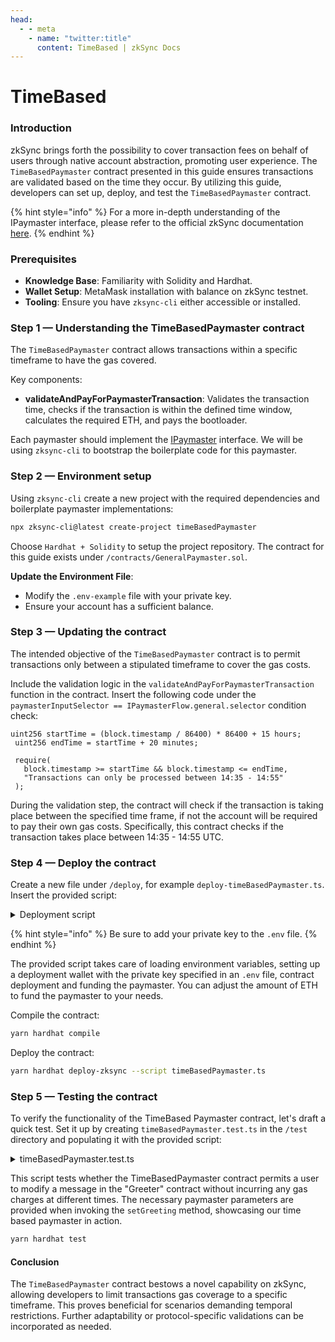 ```yaml
---
head:
  - - meta
    - name: "twitter:title"
      content: TimeBased | zkSync Docs
---
```


# TimeBased

### Introduction

zkSync brings forth the possibility to cover transaction fees on behalf of users through native account abstraction, promoting user experience. The `TimeBasedPaymaster` contract presented in this guide ensures transactions are validated based on the time they occur. By utilizing this guide, developers can set up, deploy, and test the `TimeBasedPaymaster` contract.

{% hint style="info" %}
For a more in-depth understanding of the IPaymaster interface, please refer to the official zkSync documentation [here](https://era.zksync.io/docs/reference/concepts/account-abstraction.html#ipaymaster-interface).
{% endhint %}

### Prerequisites

- **Knowledge Base**: Familiarity with Solidity and Hardhat.
- **Wallet Setup**: MetaMask installation with balance on zkSync testnet.
- **Tooling**: Ensure you have `zksync-cli` either accessible or installed.

### Step 1 — Understanding the TimeBasedPaymaster contract

The `TimeBasedPaymaster` contract allows transactions within a specific timeframe to have the gas covered.&#x20;

Key components:

- **validateAndPayForPaymasterTransaction**: Validates the transaction time, checks if the transaction is within the defined time window, calculates the required ETH, and pays the bootloader.

Each paymaster should implement the [IPaymaster](https://github.com/matter-labs/v2-testnet-contracts/blob/main/l2/system-contracts/interfaces/IPaymaster.sol) interface. We will be using `zksync-cli` to bootstrap the boilerplate code for this paymaster.

### Step 2 — Environment setup

Using `zksync-cli` create a new project with the required dependencies and boilerplate paymaster implementations:

```bash
npx zksync-cli@latest create-project timeBasedPaymaster
```

Choose `Hardhat + Solidity` to setup the project repository. The contract for this guide exists under `/contracts/GeneralPaymaster.sol`.&#x20;

**Update the Environment File**:

- Modify the `.env-example` file with your private key.
- Ensure your account has a sufficient balance.

### Step 3 — Updating the contract

The intended objective of the `TimeBasedPaymaster` contract is to permit transactions only between a stipulated timeframe to cover the gas costs.&#x20;

Include the validation logic in the `validateAndPayForPaymasterTransaction` function in the contract. Insert the following code under the `paymasterInputSelector == IPaymasterFlow.general.selector` condition check:

```solidity
uint256 startTime = (block.timestamp / 86400) * 86400 + 15 hours;
 uint256 endTime = startTime + 20 minutes;

 require(
   block.timestamp >= startTime && block.timestamp <= endTime,
   "Transactions can only be processed between 14:35 - 14:55"
 );
```

During the validation step, the contract will check if the transaction is taking place between the specified time frame, if not the account will be required to pay their own gas costs. Specifically, this contract checks if the transaction takes place between 14:35 - 14:55 UTC.

### Step 4 — Deploy the contract

Create a new file under `/deploy`, for example `deploy-timeBasedPaymaster.ts`. Insert the provided script:

<details>

<summary>Deployment script</summary>

```typescript
import { Provider, Wallet } from "zksync-web3";
import * as ethers from "ethers";
import { HardhatRuntimeEnvironment } from "hardhat/types";
import { Deployer } from "@matterlabs/hardhat-zksync-deploy";

// load env file
import dotenv from "dotenv";
dotenv.config();

// load wallet private key from env file
const PRIVATE_KEY = process.env.WALLET_PRIVATE_KEY || "";

if (!PRIVATE_KEY) throw "⛔️ Private key not detected! Add it to the .env file!";

export default async function (hre: HardhatRuntimeEnvironment) {
  console.log(`Running deploy script for the TimeBasedPaymaster contract...`);
  const provider = new Provider("https://testnet.era.zksync.dev");

  const wallet = new Wallet(PRIVATE_KEY);
  const deployer = new Deployer(hre, wallet);

  const paymasterArtifact = await deployer.loadArtifact("TimeBasedPaymaster");
  const deploymentFee = await deployer.estimateDeployFee(paymasterArtifact, []);
  const parsedFee = ethers.utils.formatEther(deploymentFee.toString());
  console.log(`The deployment is estimated to cost ${parsedFee} ETH`);
  // Deploy the contract
  const paymaster = await deployer.deploy(paymasterArtifact, []);
  console.log(`Paymaster address: ${paymaster.address}`);
  console.log("constructor args:" + paymaster.interface.encodeDeploy([]));

  console.log("Funding paymaster with ETH");
  // Supplying paymaster with ETH
  await (
    await deployer.zkWallet.sendTransaction({
      to: paymaster.address,
      value: ethers.utils.parseEther("0.005"),
    })
  ).wait();

  let paymasterBalance = await provider.getBalance(paymaster.address);
  console.log(`Paymaster ETH balance is now ${paymasterBalance.toString()}`);

  // Verify contract programmatically
  //
  // Contract MUST be fully qualified name (e.g. path/sourceName:contractName)
  const contractFullyQualifedName = "contracts/paymasters/TimeBasedPaymaster.sol:TimeBasedPaymaster";
  const verificationId = await hre.run("verify:verify", {
    address: paymaster.address,
    contract: contractFullyQualifedName,
    constructorArguments: [],
    bytecode: paymasterArtifact.bytecode,
  });
  console.log(`${contractFullyQualifedName} verified! VerificationId: ${verificationId}`);
  console.log(`Done!`);
}
```

</details>

{% hint style="info" %}
Be sure to add your private key to the `.env` file.&#x20;
{% endhint %}

The provided script takes care of loading environment variables, setting up a deployment wallet with the private key specified in an `.env` file, contract deployment and funding the paymaster. You can adjust the amount of ETH to fund the paymaster to your needs.&#x20;

Compile the contract:

```bash
yarn hardhat compile
```

Deploy the contract:

```bash
yarn hardhat deploy-zksync --script timeBasedPaymaster.ts
```

### Step 5 — Testing the contract

To verify the functionality of the TimeBased Paymaster contract, let's draft a quick test. Set it up by creating `timeBasedPaymaster.test.ts` in the `/test` directory and populating it with the provided script:

<details>

<summary>timeBasedPaymaster.test.ts</summary>

```typescript
import { expect } from "chai";
import { Wallet, Provider, Contract, utils } from "zksync-web3";
import hardhatConfig from "../hardhat.config";
import { Deployer } from "@matterlabs/hardhat-zksync-deploy";
import * as ethers from "ethers";

import { deployContract, fundAccount, setupDeployer } from "./utils";

import dotenv from "dotenv";
dotenv.config();

const PRIVATE_KEY = process.env.WALLET_PRIVATE_KEY || "0x7726827caac94a7f9e1b160f7ea819f172f7b6f9d2a97f992c38edeab82d4110";

describe("TimeBasedPaymaster", function () {
  let provider: Provider;
  let wallet: Wallet;
  let deployer: Deployer;
  let userWallet: Wallet;
  let paymaster: Contract;
  let greeter: Contract;

  before(async function () {
    const deployUrl = hardhatConfig.networks.zkSyncTestnet.url;
    [provider, wallet, deployer] = setupDeployer(deployUrl, PRIVATE_KEY);
    userWallet = Wallet.createRandom();
    console.log(`User wallet's address: ${userWallet.address}`);
    userWallet = new Wallet(userWallet.privateKey, provider);
    paymaster = await deployContract(deployer, "TimeBasedPaymaster", []);
    greeter = await deployContract(deployer, "Greeter", ["Hi"]);
    await fundAccount(wallet, paymaster.address, "3");
  });

  async function executeGreetingTransaction(user: Wallet) {
    const gasPrice = await provider.getGasPrice();

    const paymasterParams = utils.getPaymasterParams(paymaster.address, {
      type: "General",
      innerInput: new Uint8Array(),
    });

    const setGreetingTx = await greeter.connect(user).setGreeting("Hola, mundo!", {
      maxPriorityFeePerGas: ethers.BigNumber.from(0),
      maxFeePerGas: gasPrice,
      gasLimit: 6000000,
      customData: {
        gasPerPubdata: utils.DEFAULT_GAS_PER_PUBDATA_LIMIT,
        paymasterParams,
      },
    });

    await setGreetingTx.wait();
  }

  it("should cost the user no gas during the time window", async function () {
    // Arrange
    const currentDate = new Date();
    currentDate.setUTCHours(14);
    currentDate.setUTCMinutes(1);
    currentDate.setUTCSeconds(0);
    currentDate.setUTCMilliseconds(0);
    const targetTime = Math.floor(currentDate.getTime() / 1000);
    await provider.send("evm_setNextBlockTimestamp", [targetTime]);

    // Act
    const initialBalance = await userWallet.getBalance();
    await executeGreetingTransaction(userWallet);
    await provider.send("evm_mine", []);
    const newBalance = await userWallet.getBalance();

    // Assert
    expect(newBalance.toString()).to.equal(initialBalance.toString());
    expect(await greeter.greet()).to.equal("Hola, mundo!");
  });

  it("should fail due to Paymaster validation error outside the time window", async function () {
    // Arrange
    let errorOccurred = false;

    // Act
    try {
      await executeGreetingTransaction(wallet);
    } catch (error) {
      errorOccurred = true;
      expect(error.message).to.include("Paymaster validation error");
    }

    // Assert
    expect(errorOccurred).to.be.true;
  });
});
```

</details>

This script tests whether the TimeBasedPaymaster contract permits a user to modify a message in the "Greeter" contract without incurring any gas charges at different times. The necessary paymaster parameters are provided when invoking the `setGreeting` method, showcasing our time based paymaster in action.

```bash
yarn hardhat test
```

#### Conclusion

The `TimeBasedPaymaster` contract bestows a novel capability on zkSync, allowing developers to limit transactions gas coverage to a specific timeframe. This proves beneficial for scenarios demanding temporal restrictions. Further adaptability or protocol-specific validations can be incorporated as needed.
